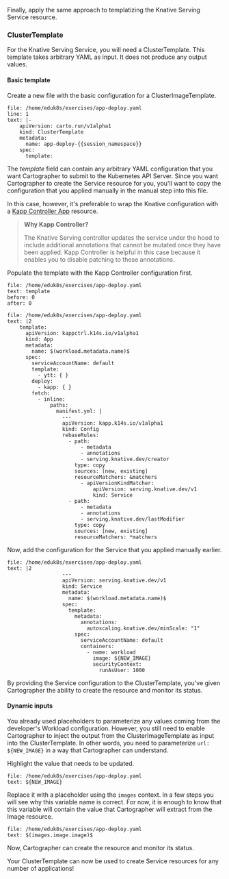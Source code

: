 Finally, apply the same approach to templatizing the Knative Serving Service resource.

### ClusterTemplate

For the Knative Serving Service, you will need a ClusterTemplate. This template takes arbitrary YAML as input. It does not produce any output values.

#### Basic template

Create a new file with the basic configuration for a ClusterImageTemplate.

```editor:insert-lines-before-line
file: /home/eduk8s/exercises/app-deploy.yaml
line: 1
text: |-
    apiVersion: carto.run/v1alpha1
    kind: ClusterTemplate
    metadata:
      name: app-deploy-{{session_namespace}}
    spec:
      template:
```

The _template_ field can contain any arbitrary YAML configuration that you want Cartographer to submit to the Kubernetes API Server.
Since you want Cartographer to create the Service resource for you, you'll want to copy the configuration that you applied manually in the manual step into this file.

In this case, however, it's preferable to wrap the Knative configuration with a [Kapp Controller App](https://carvel.dev/kapp-controller/docs/v0.38.0/app-overview) resource.

> **Why Kapp Controller?**
>
> The Knative Serving controller updates the service under the hood to include additional annotations that cannot be mutated once they have been applied.
> Kapp Controller is helpful in this case because it enables you to disable patching to these annotations.

Populate the template with the Kapp Controller configuration first.
```editor:select-matching-text
file: /home/eduk8s/exercises/app-deploy.yaml
text: template
before: 0
after: 0
```

```editor:replace-text-selection
file: /home/eduk8s/exercises/app-deploy.yaml
text: |2
    template:
      apiVersion: kappctrl.k14s.io/v1alpha1
      kind: App
      metadata:
        name: $(workload.metadata.name)$
      spec:
        serviceAccountName: default
        template:
          - ytt: { }
        deploy:
          - kapp: { }
        fetch:
          - inline:
              paths:
                manifest.yml: |
                  ---
                  apiVersion: kapp.k14s.io/v1alpha1
                  kind: Config
                  rebaseRules:
                    - path:
                        - metadata
                        - annotations
                        - serving.knative.dev/creator
                      type: copy
                      sources: [new, existing]
                      resourceMatchers: &matchers
                        - apiVersionKindMatcher:
                            apiVersion: serving.knative.dev/v1
                            kind: Service
                    - path:
                        - metadata
                        - annotations
                        - serving.knative.dev/lastModifier
                      type: copy
                      sources: [new, existing]
                      resourceMatchers: *matchers
```

Now, add the configuration for the Service that you applied manually earlier.

```editor:append-lines-to-file
file: /home/eduk8s/exercises/app-deploy.yaml
text: |2
                  ---
                  apiVersion: serving.knative.dev/v1
                  kind: Service
                  metadata:
                    name: $(workload.metadata.name)$
                  spec:
                    template:
                      metadata:
                        annotations:
                          autoscaling.knative.dev/minScale: "1"
                      spec:
                        serviceAccountName: default
                        containers:
                          - name: workload
                            image: ${NEW_IMAGE}
                            securityContext:
                              runAsUser: 1000
```

By providing the Service configuration to the ClusterTemplate, you've given Cartographer the ability to create the resource and monitor its status.

#### Dynamic inputs

You already used placeholders to parameterize any values coming from the developer's Workload configuration.
However, you still need to enable Cartographer to inject the output from the ClusterImageTemplate as input into the ClusterTemplate.
In other words, you need to parameterize `url: ${NEW_IMAGE}` in a way that Cartographer can understand.

Highlight the value that needs to be updated.
```editor:select-matching-text
file: /home/eduk8s/exercises/app-deploy.yaml
text: ${NEW_IMAGE}
```

Replace it with a placeholder using the `images` context.
In a few steps you will see why this variable name is correct.
For now, it is enough to know that this variable will contain the value that Cartographer will extract from the Image resource.
```editor:replace-text-selection
file: /home/eduk8s/exercises/app-deploy.yaml
text: $(images.image.image)$
```

Now, Cartographer can create the resource and monitor its status.

Your ClusterTemplate can now be used to create Service resources for any number of applications!
